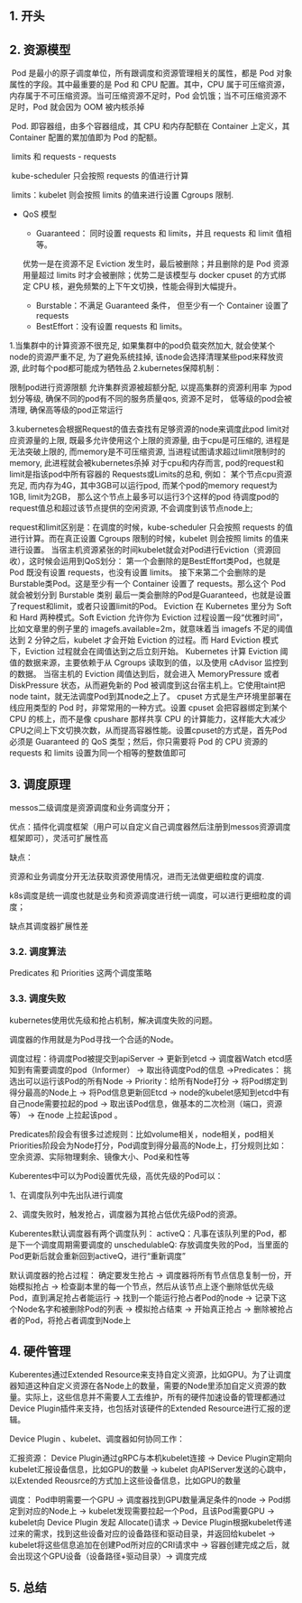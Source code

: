 ## 1. 开头

## 2. 资源模型

​	Pod 是最小的原子调度单位，所有跟调度和资源管理相关的属性，都是 Pod 对象属性的字段。其中最重要的是 Pod 和 CPU 配置。其中，CPU 属于可压缩资源，内存属于不可压缩资源。当可压缩资源不足时，Pod 会饥饿；当不可压缩资源不足时，Pod 就会因为 OOM 被内核杀掉

​	Pod. 即容器组，由多个容器组成，其 CPU 和内存配额在 Container 上定义，其 Container 配置的累加值即为 Pod 的配额。

​	limits 和 requests - requests

​	kube-scheduler 只会按照 requests 的值进行计算

​    limits：kubelet 则会按照 limits 的值来进行设置 Cgroups 限制.

* QoS 模型

  * Guaranteed： 同时设置 requests 和 limits，并且 requests 和 limit 值相等。

  优势一是在资源不足 Eviction 发生时，最后被删除；并且删除的是 Pod 资源用量超过 limits 时才会被删除；优势二是该模型与 docker cpuset 的方式绑定 CPU 核，避免频繁的上下午文切换，性能会得到大幅提升。 

  * Burstable：不满足 Guaranteed 条件， 但至少有一个 Container 设置了 requests 
  * BestEffort：没有设置 requests 和 limits。

1.当集群中的计算资源不很充足, 如果集群中的pod负载突然加大, 就会使某个node的资源严重不足, 为了避免系统挂掉, 该node会选择清理某些pod来释放资源, 此时每个pod都可能成为牺牲品
2.kubernetes保障机制：

限制pod进行资源限额
允许集群资源被超额分配, 以提高集群的资源利用率
为pod划分等级, 确保不同的pod有不同的服务质量qos, 资源不足时， 低等级的pod会被清理, 确保高等级的pod正常运行

3.kubernetes会根据Request的值去查找有足够资源的node来调度此pod
limit对应资源量的上限, 既最多允许使用这个上限的资源量, 由于cpu是可压缩的, 进程是无法突破上限的, 而memory是不可压缩资源, 当进程试图请求超过limit限制时的memory, 此进程就会被kubernetes杀掉
对于cpu和内存而言, pod的request和limit是指该pod中所有容器的 Requests或Limits的总和,
例如： 某个节点cpu资源充足, 而内存为4G，其中3GB可以运行pod, 而某个pod的memory request为1GB, limit为2GB， 那么这个节点上最多可以运行3个这样的pod
待调度pod的request值总和超过该节点提供的空闲资源, 不会调度到该节点node上;

request和limit区别是：在调度的时候，kube-scheduler 只会按照 requests 的值进行计算。而在真正设置 Cgroups 限制的时候，kubelet 则会按照 limits 的值来进行设置。 当宿主机资源紧张的时间kubelet就会对Pod进行Eviction（资源回收），这时候会运用到QoS划分： 第一个会删除的是BestEffort类Pod，也就是Pod 既没有设置 requests，也没有设置 limits。 接下来第二个会删除的是Burstable类Pod。这是至少有一个 Container 设置了 requests。那么这个 Pod 就会被划分到 Burstable 类别 最后一类会删除的Pod是Guaranteed，也就是设置了request和limit，或者只设置limit的Pod。 Eviction 在 Kubernetes 里分为 Soft 和 Hard 两种模式。Soft Eviction 允许你为 Eviction 过程设置一段“优雅时间”，比如文章里的例子里的 imagefs.available=2m，就意味着当 imagefs 不足的阈值达到 2 分钟之后，kubelet 才会开始 Eviction 的过程。而 Hard Eviction 模式下，Eviction 过程就会在阈值达到之后立刻开始。 Kubernetes 计算 Eviction 阈值的数据来源，主要依赖于从 Cgroups 读取到的值，以及使用 cAdvisor 监控到的数据。 当宿主机的 Eviction 阈值达到后，就会进入 MemoryPressure 或者 DiskPressure 状态，从而避免新的 Pod 被调度到这台宿主机上。它使用taint把node taint，就无法调度Pod到其node之上了。 cpuset 方式是生产环境里部署在线应用类型的 Pod 时，非常常用的一种方式。设置 cpuset 会把容器绑定到某个 CPU 的核上，而不是像 cpushare 那样共享 CPU 的计算能力，这样能大大减少CPU之间上下文切换次数，从而提高容器性能。设置cpuset的方式是，首先Pod 必须是 Guaranteed 的 QoS 类型；然后，你只需要将 Pod 的 CPU 资源的 requests 和 limits 设置为同一个相等的整数值即可

## 3. 调度原理

messos二级调度是资源调度和业务调度分开；

优点：插件化调度框架（用户可以自定义自己调度器然后注册到messos资源调度框架即可），灵活可扩展性高

缺点：

资源和业务调度分开无法获取资源使用情况，进而无法做更细粒度的调度.

k8s调度是统一调度也就是业务和资源调度进行统一调度，可以进行更细粒度的调度；

缺点其调度器扩展性差

### 3.2. 调度算法

Predicates 和 Priorities 这两个调度策略

### 3.3. 调度失败

kubernetes使用优先级和抢占机制，解决调度失败的问题。

调度器的作用就是为Pod寻找一个合适的Node。

 调度过程：待调度Pod被提交到apiServer -> 更新到etcd -> 调度器Watch etcd感知到有需要调度的pod（Informer） -> 取出待调度Pod的信息 ->Predicates： 挑选出可以运行该Pod的所有Node  ->  Priority：给所有Node打分 -> 将Pod绑定到得分最高的Node上 -> 将Pod信息更新回Etcd -> node的kubelet感知到etcd中有自己node需要拉起的pod -> 取出该Pod信息，做基本的二次检测（端口，资源等） -> 在node 上拉起该pod 。

 Predicates阶段会有很多过滤规则：比如volume相关，node相关，pod相关 Priorities阶段会为Node打分，Pod调度到得分最高的Node上，打分规则比如： 空余资源、实际物理剩余、镜像大小、Pod亲和性等 

Kuberentes中可以为Pod设置优先级，高优先级的Pod可以： 

1、在调度队列中先出队进行调度 

2、调度失败时，触发抢占，调度器为其抢占低优先级Pod的资源。

Kuberentes默认调度器有两个调度队列： activeQ：凡事在该队列里的Pod，都是下一个调度周期需要调度的 unschedulableQ:  存放调度失败的Pod，当里面的Pod更新后就会重新回到activeQ，进行“重新调度” 

默认调度器的抢占过程： 确定要发生抢占 -> 调度器将所有节点信息复制一份，开始模拟抢占 ->  检查副本里的每一个节点，然后从该节点上逐个删除低优先级Pod，直到满足抢占者能运行 -> 找到一个能运行抢占者Pod的node -> 记录下这个Node名字和被删除Pod的列表 -> 模拟抢占结束 -> 开始真正抢占 -> 删除被抢占者的Pod，将抢占者调度到Node上 

## 4. 硬件管理

Kuberentes通过Extended Resource来支持自定义资源，比如GPU。为了让调度器知道这种自定义资源在各Node上的数量，需要的Node里添加自定义资源的数量。实际上，这些信息并不需要人工去维护，所有的硬件加速设备的管理都通过Device Plugin插件来支持，也包括对该硬件的Extended Resource进行汇报的逻辑。 

Device Plugin 、kubelet、调度器如何协同工作： 

汇报资源： Device Plugin通过gRPC与本机kubelet连接 ->  Device Plugin定期向kubelet汇报设备信息，比如GPU的数量 -> kubelet 向APIServer发送的心跳中，以Extended Reousrce的方式加上这些设备信息，比如GPU的数量  

调度： Pod申明需要一个GPU -> 调度器找到GPU数量满足条件的node -> Pod绑定到对应的Node上 -> kubelet发现需要拉起一个Pod，且该Pod需要GPU -> kubelet向 Device Plugin 发起 Allocate()请求 -> Device Plugin根据kubelet传递过来的需求，找到这些设备对应的设备路径和驱动目录，并返回给kubelet -> kubelet将这些信息追加在创建Pod所对应的CRI请求中 -> 容器创建完成之后，就会出现这个GPU设备（设备路径+驱动目录）-> 调度完成

## 5. 总结